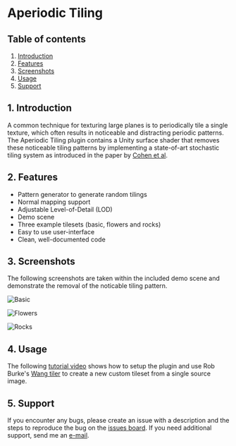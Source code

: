 # Aperiodic Tiling

## Table of contents

1. [Introduction](#1-introduction)
2. [Features](#2-features)
3. [Screenshots](#3-screenshots)
4. [Usage](#4-usage)
5. [Support](#5-support)

## 1. Introduction

A common technique for texturing large planes is to periodically tile a single texture, which often results in noticeable and distracting periodic patterns. The Aperiodic Tiling plugin contains a Unity surface shader that removes these noticeable tiling patterns by implementing a state-of-art stochastic tiling system as introduced in the paper by [Cohen et al](http://www.cs.jhu.edu/~misha/Fall19/Readings/Cohen03.pdf).

## 2. Features

- Pattern generator to generate random tilings
- Normal mapping support
- Adjustable Level-of-Detail (LOD)
- Demo scene
- Three example tilesets (basic, flowers and rocks)
- Easy to use user-interface
- Clean, well-documented code

## 3. Screenshots

The following screenshots are taken within the included demo scene and demonstrate the removal of the noticable tiling pattern.

![Basic](https://user-images.githubusercontent.com/40113382/90249906-90ae4c00-de3b-11ea-9fca-06894c1cb7e5.jpg)

![Flowers](https://user-images.githubusercontent.com/40113382/90249916-9310a600-de3b-11ea-9d8a-e6c2077cca38.jpg)

![Rocks](https://user-images.githubusercontent.com/40113382/90332145-d2b1cc00-dfba-11ea-8ba6-215a3e70f47c.jpg)

## 4. Usage

The following [tutorial video](https://youtu.be/zU1IxlMyJv8) shows how to setup the plugin and use Rob Burke's [Wang tiler](https://robburke.net/mle/wang/) to create a new custom tileset from a single source image.

## 5. Support

If you encounter any bugs, please create an issue with a description and the steps to reproduce the bug on the [issues board](https://github.com/thversfelt/AperiodicTiling/issues). If you need additional support, send me an [e-mail](thversfelt@hotmail.com).
